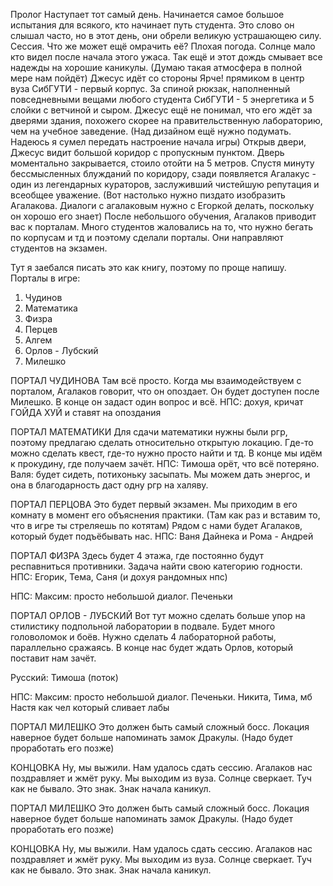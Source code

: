 Пролог
Наступает тот самый день. Начинается самое большое испытания для всякого, кто начинает путь студента. Это слово он слышал часто, но в этот день, они обрели великую устрашающею силу. Сессия. Что же может ещё омрачить её? Плохая погода. Солнце мало кто видел после начала этого ужаса. Так ещё и этот дождь смывает все надежды на хорошие каникулы. (Думаю такая атмосфера в полной мере нам пойдёт)
Джесус идёт со стороны Ярче! прямиком в центр вуза СибГУТИ - первый корпус. За спиной рюкзак, наполненный повседневными вещами любого студента СибГУТИ - 5 энергетика и 5 слойки с ветчиной и сыром. Джесус ещё не понимал, что его ждёт за дверями здания, похожего скорее на правительственную лабораторию, чем на учебное заведение. (Над дизайном ещё нужно подумать. Надеюсь я сумел передать настроение начала игры)
Открыв двери, Джесус видит большой коридор с пропускным пунктом. Дверь моментально закрывается, стоило отойти на 5 метров. Спустя минуту бессмысленных блужданий по коридору, сзади появляется Агалакус - один из легендарных кураторов, заслуживший чистейшую репутация и всеобщее уважение. (Вот настолько нужно пиздато изобразить Агалакова. Диалоги с агалаковым нужно с Егоркой делать, поскольку он хорошо его знает)
После небольшого обучения, Агалаков приводит вас к порталам. Много студентов жаловались на то, что нужно бегать по корпусам и тд и поэтому сделали порталы. Они направляют студентов на экзамен.

Тут я заебался писать это как книгу, поэтому по проще напишу.
Порталы в игре:
1. Чудинов
2. Математика
3. Физра
4. Перцев
5. Алгем
6. Орлов - Лубский
7. Милешко

ПОРТАЛ ЧУДИНОВА Там всё просто. Когда мы взаимодействуем с порталом, Агалаков говорит, что он опоздает. Он будет доступен после Милешко. В конце он задаст один вопрос и всё.
НПС: дохуя, кричат ГОЙДА ХУЙ и ставят на опоздания

ПОРТАЛ МАТЕМАТИКИ Для сдачи математики нужны были ргр, поэтому предлагаю сделать относительно открытую локацию. Где-то можно сделать квест, где-то нужно просто найти и тд. В конце мы идём к прокудину, где получаем зачёт. 
НПС: Тимоша орёт, что всё потеряно. Валя: будет сидеть, потихоньку засыпать. Мы можем дать энергос, и она в благодарность даст одну ргр на халяву.

ПОРТАЛ ПЕРЦОВА Это будет первый экзамен. Мы приходим в его комнату в момент его объяснения практики. (Там как раз и вставим то, что в игре ты стреляешь по котятам) Рядом с нами будет Агалаков, который будет подъёбывать нас.
НПС: Ваня Дайнека и Рома - Андрей

ПОРТАЛ ФИЗРА Здесь будет 4 этажа, где постоянно будут респавниться противники. Задача найти свою категорию годности.
НПС: Егорик, Тема, Саня (и дохуя рандомных нпс)

НПС: Максим: просто небольшой диалог. Печеньки

ПОРТАЛ ОРЛОВ - ЛУБСКИЙ Вот тут можно сделать больше упор на стилистику подпольной лаборатории в подвале. Будет много головоломок и боёв. Нужно сделать 4 лабораторной работы, параллельно сражаясь. В конце нас будет ждать Орлов, который поставит нам зачёт.

Русский: Тимоша (поток)

НПС: Максим: просто небольшой диалог. Печеньки. Никита, Тима, мб Настя как чел который сливает лабы

ПОРТАЛ МИЛЕШКО Это должен быть самый сложный босс. Локация наверное будет больше напоминать замок Дракулы. (Надо будет проработать его позже)

КОНЦОВКА Ну, мы выжили. Нам удалось сдать сессию. Агалаков нас поздравляет и жмёт руку. Мы выходим из вуза. Солнце сверкает. Туч как не бывало. Это знак. Знак начала каникул.

ПОРТАЛ МИЛЕШКО
Это должен быть самый сложный босс. Локация наверное будет больше напоминать замок Дракулы. (Надо будет проработать его позже)

КОНЦОВКА
Ну, мы выжили. Нам удалось сдать сессию. Агалаков нас поздравляет и жмёт руку. Мы выходим из вуза. Солнце сверкает. Туч как не бывало. Это знак. Знак начала каникул.
